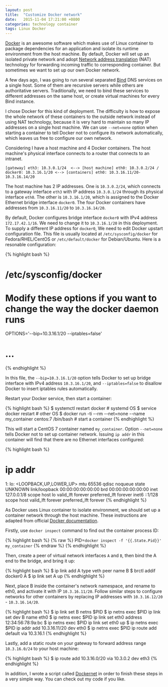 ```yaml
---
layout: post
title:  "Customize Docker network"
date:   2015-11-04 17:21:00 +0800
categories: technology container
tags: Linux Docker
---
```

[Docker][] is an awesome software which makes use of Linux container
to package dependencies for an application and isolate its runtime environment from the host machine.
By default, Docker will set up an isolated private network and adopt [Network address translation][] (NAT) technology
for forwarding incoming traffic to corresponding container. But sometimes we want to set up our own Docker network.

A few days ago, I was going to run several separated [Bind][] DNS services on a single host.
Some of them are recursive servers while others are authoritative servers.
Traditionally, we need to bind these services to different addresses on the same host,
or create virtual machines for every Bind instance.

I chose Docker for this kind of deployment. The difficulty is how to expose the whole network of these containers
to the outside network instead of using NAT technology, because it is very hard to maintain so many IP addresses on a single host machine.
We can use `--net=none` option when starting a container to tell Docker not to configure its network automatically, which leaves us free to configure our own network.

Considering I have a host machine and 4 Docker containers. The host machine's physical interface connects to a router that connects to an intranet.

```
[gateway] eth3: 10.3.0.1/24  <--> [host machine] eth0: 10.3.0.2/24 / docker0: 10.3.16.1/20 <--> [containers] eth0: 10.3.16.11/20-10.3.16.14/20
```

The host machine has 2 IP addresses. One is `10.3.0.2/24`, which connects to a gateway interface `eth3` with IP address `10.3.0.1/24` through its physical interface `eth0`.
The other is `10.3.16.1/20`, which is assigned to the Docker Ethernet bridge interface `docker0`. The four Docker containers have addresses from `10.3.16.11/20` to `10.3.16.14/20`.

By default, Docker configures bridge interface `docker0` with IPv4 address `172.17.42.1/16`. We need to change it to `10.3.16.1/20` in this deployment.
To supply a different IP address for `docker0`, We need to edit Docker upstart configuration file. This file is usually located at `/etc/sysconfig/docker` for Fedora/RHEL/CentOS or `/etc/default/docker` for Debian/Ubuntu.
Here is a resonable configuration:

{% highlight bash %}
# /etc/sysconfig/docker
# Modify these options if you want to change the way the docker daemon runs
OPTIONS='--bip=10.3.16.1/20 --iptables=false'
# ...
{% endhighlight %}

In this file, the `--bip=10.3.16.1/20` option tells Docker to set up bridge interface with IPv4 address `10.3.16.1/20`, and `--iptables=false` to disallow Docker to insert iptables rules automatically.

Restart your Docker service, then start a container:

{% highlight bash %}
$ systemctl restart docker # systemd OS
$ service docker restart # other OS
$ docker run -ti --rm --net=none --name my_container centos:7 /bin/bash # start a container
{% endhighlight %}

This will start a CentOS 7 container named `my_container`. Option `--net=none` tells Docker not to set up container network.
Issuing `ip addr` in this container will find that there are no Ethernet interfaces configured:

{% highlight bash %}
# ip addr
1: lo: <LOOPBACK,UP,LOWER_UP> mtu 65536 qdisc noqueue state UNKNOWN
    link/loopback 00:00:00:00:00:00 brd 00:00:00:00:00:00
    inet 127.0.0.1/8 scope host lo
       valid_lft forever preferred_lft forever
    inet6 ::1/128 scope host
       valid_lft forever preferred_lft forever
{% endhighlight %}

As Docker uses Linux container to isolate environment, we should set up a container network through the host machine.
These instructions are adapted from official [Docker documentation][].

Firstly, use `docker inspect` command to find out the container process ID:

{% highlight bash %}
{% raw %}
PID=`docker inspect -f '{{.State.Pid}}' my_container`
{% endraw %}
{% endhighlight %}

Then, create a peer of virtual network interfaces `A` and `B`, then bind the A end to the bridge, and bring it up:

{% highlight bash %}
$ ip link add A type veth peer name B
$ brctl addif docker0 A
$ ip link set A up
{% endhighlight %}

Next, place B inside the container's network namespace, and rename to eth0, and activate it with IP `10.3.16.11/20`.
Follow similar steps to configure networks for other containers by replacing IP addresses with `10.3.16.12/20` - `10.3.16.14/20`.

{% highlight bash %}
$ ip link set B netns $PID
$ ip netns exec $PID ip link set dev B name eth0
$ ip netns exec $PID ip link set eth0 address 12:34:56:78:9a:bc
$ ip netns exec $PID ip link set eth0 up
$ ip netns exec $PID ip addr add 10.3.16.11/20 dev eth0
$ ip netns exec $PID ip route add default via 10.3.16.1
{% endhighlight %}

Lastly, add a static route on your gateway to forward address range `10.3.16.0/24` to your host machine:

{% highlight bash %}
$ ip route add 10.3.16.0/20 via 10.3.0.2 dev eth3
{% endhighlight %}

In addition, I wrote a script called [Dockernet][] in order to finish these steps in a very simple way. You can check out my code if you like.

[Docker]: https://www.docker.com
[Network address translation]: https://en.wikipedia.org/wiki/Network_address_translation
[Bind]: https://www.isc.org/downloads/bind/
[Docker documentation]: https://docs.docker.com/engine/userguide/networking/
[Dockernet]: https://github.com/vfreex/dockernet
